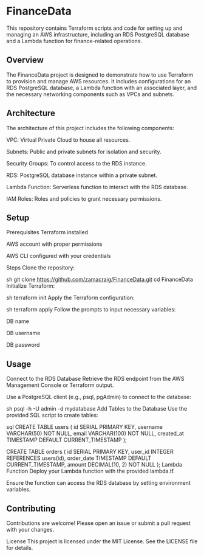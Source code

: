 # FinanceData
This repository contains Terraform scripts and code for setting up and managing an AWS infrastructure, including an RDS PostgreSQL database and a Lambda function for finance-related operations.

## Overview
The FinanceData project is designed to demonstrate how to use Terraform to provision and manage AWS resources. It includes configurations for an RDS PostgreSQL database, a Lambda function with an associated layer, and the necessary networking components such as VPCs and subnets.

## Architecture
The architecture of this project includes the following components:

VPC: Virtual Private Cloud to house all resources.

Subnets: Public and private subnets for isolation and security.

Security Groups: To control access to the RDS instance.

RDS: PostgreSQL database instance within a private subnet.

Lambda Function: Serverless function to interact with the RDS database.

IAM Roles: Roles and policies to grant necessary permissions.

## Setup
Prerequisites
Terraform installed

AWS account with proper permissions

AWS CLI configured with your credentials

Steps
Clone the repository:

sh
git clone https://github.com/zamacraig/FinanceData.git
cd FinanceData
Initialize Terraform:

sh
terraform init
Apply the Terraform configuration:

sh
terraform apply
Follow the prompts to input necessary variables:

DB name

DB username

DB password

## Usage
Connect to the RDS Database
Retrieve the RDS endpoint from the AWS Management Console or Terraform output.

Use a PostgreSQL client (e.g., psql, pgAdmin) to connect to the database:

sh
psql -h <rds-endpoint> -U admin -d mydatabase
Add Tables to the Database
Use the provided SQL script to create tables:

sql
CREATE TABLE users (
    id SERIAL PRIMARY KEY,
    username VARCHAR(50) NOT NULL,
    email VARCHAR(100) NOT NULL,
    created_at TIMESTAMP DEFAULT CURRENT_TIMESTAMP
);

CREATE TABLE orders (
    id SERIAL PRIMARY KEY,
    user_id INTEGER REFERENCES users(id),
    order_date TIMESTAMP DEFAULT CURRENT_TIMESTAMP,
    amount DECIMAL(10, 2) NOT NULL
);
Lambda Function
Deploy your Lambda function with the provided lambda.tf.

Ensure the function can access the RDS database by setting environment variables.

## Contributing
Contributions are welcome! Please open an issue or submit a pull request with your changes.

License
This project is licensed under the MIT License. See the LICENSE file for details.
